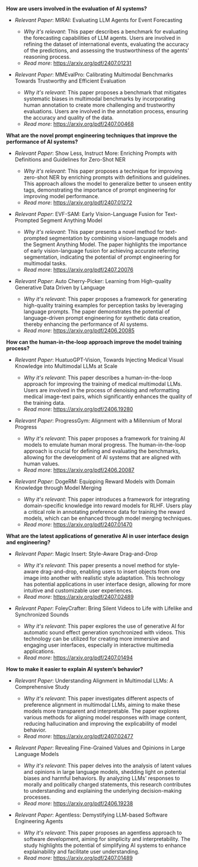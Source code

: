 **How are users involved in the evaluation of AI systems?**

- *Relevant Paper*: MIRAI: Evaluating LLM Agents for Event Forecasting
    - *Why it's relevant*: This paper describes a benchmark for evaluating the forecasting capabilities of LLM agents. Users are involved in refining the dataset of international events, evaluating the accuracy of the predictions, and assessing the trustworthiness of the agents' reasoning process.
    - *Read more*: https://arxiv.org/pdf/2407.01231

- *Relevant Paper*: MMEvalPro: Calibrating Multimodal Benchmarks Towards Trustworthy and Efficient Evaluation
    - *Why it's relevant*: This paper proposes a benchmark that mitigates systematic biases in multimodal benchmarks by incorporating human annotation to create more challenging and trustworthy evaluations. Users are involved in the annotation process, ensuring the accuracy and quality of the data.
    - *Read more*: https://arxiv.org/pdf/2407.00468

**What are the novel prompt engineering techniques that improve the performance of AI systems?**

- *Relevant Paper*: Show Less, Instruct More: Enriching Prompts with Definitions and Guidelines for Zero-Shot NER
    - *Why it's relevant*: This paper proposes a technique for improving zero-shot NER by enriching prompts with definitions and guidelines. This approach allows the model to generalize better to unseen entity tags, demonstrating the importance of prompt engineering for improving model performance.
    - *Read more*: https://arxiv.org/pdf/2407.01272

- *Relevant Paper*: EVF-SAM: Early Vision-Language Fusion for Text-Prompted Segment Anything Model
    - *Why it's relevant*: This paper presents a novel method for text-prompted segmentation by combining vision-language models and the Segment Anything Model. The paper highlights the importance of early vision-language fusion for achieving accurate referring segmentation, indicating the potential of prompt engineering for multimodal tasks.
    - *Read more*: https://arxiv.org/pdf/2407.20076

- *Relevant Paper*: Auto Cherry-Picker: Learning from High-quality Generative Data Driven by Language
    - *Why it's relevant*: This paper proposes a framework for generating high-quality training examples for perception tasks by leveraging language prompts. The paper demonstrates the potential of language-driven prompt engineering for synthetic data creation, thereby enhancing the performance of AI systems.
    - *Read more*: https://arxiv.org/pdf/2406.20085

**How can the human-in-the-loop approach improve the model training process?**

- *Relevant Paper*: HuatuoGPT-Vision, Towards Injecting Medical Visual Knowledge into Multimodal LLMs at Scale
    - *Why it's relevant*: This paper describes a human-in-the-loop approach for improving the training of medical multimodal LLMs. Users are involved in the process of denoising and reformatting medical image-text pairs, which significantly enhances the quality of the training data.
    - *Read more*: https://arxiv.org/pdf/2406.19280

- *Relevant Paper*: ProgressGym: Alignment with a Millennium of Moral Progress
    - *Why it's relevant*: This paper proposes a framework for training AI models to emulate human moral progress. The human-in-the-loop approach is crucial for defining and evaluating the benchmarks, allowing for the development of AI systems that are aligned with human values.
    - *Read more*: https://arxiv.org/pdf/2406.20087

- *Relevant Paper*: DogeRM: Equipping Reward Models with Domain Knowledge through Model Merging
    - *Why it's relevant*: This paper introduces a framework for integrating domain-specific knowledge into reward models for RLHF. Users play a critical role in annotating preference data for training the reward models, which can be enhanced through model merging techniques.
    - *Read more*: https://arxiv.org/pdf/2407.01470

**What are the latest applications of generative AI in user interface design and engineering?**

- *Relevant Paper*: Magic Insert: Style-Aware Drag-and-Drop
    - *Why it's relevant*: This paper presents a novel method for style-aware drag-and-drop, enabling users to insert objects from one image into another with realistic style adaptation. This technology has potential applications in user interface design, allowing for more intuitive and customizable user experiences.
    - *Read more*: https://arxiv.org/pdf/2407.02489

- *Relevant Paper*: FoleyCrafter: Bring Silent Videos to Life with Lifelike and Synchronized Sounds
    - *Why it's relevant*: This paper explores the use of generative AI for automatic sound effect generation synchronized with videos. This technology can be utilized for creating more immersive and engaging user interfaces, especially in interactive multimedia applications.
    - *Read more*: https://arxiv.org/pdf/2407.01494

**How to make it easier to explain AI system’s behavior?**

- *Relevant Paper*: Understanding Alignment in Multimodal LLMs: A Comprehensive Study
    - *Why it's relevant*: This paper investigates different aspects of preference alignment in multimodal LLMs, aiming to make these models more transparent and interpretable. The paper explores various methods for aligning model responses with image content, reducing hallucination and improving the explicability of model behavior.
    - *Read more*: https://arxiv.org/pdf/2407.02477

- *Relevant Paper*: Revealing Fine-Grained Values and Opinions in Large Language Models
    - *Why it's relevant*: This paper delves into the analysis of latent values and opinions in large language models, shedding light on potential biases and harmful behaviors. By analyzing LLMs' responses to morally and politically charged statements, this research contributes to understanding and explaining the underlying decision-making processes.
    - *Read more*: https://arxiv.org/pdf/2406.19238

- *Relevant Paper*: Agentless: Demystifying LLM-based Software Engineering Agents
    - *Why it's relevant*: This paper proposes an agentless approach to software development, aiming for simplicity and interpretability. The study highlights the potential of simplifying AI systems to enhance explainability and facilitate user understanding.
    - *Read more*: https://arxiv.org/pdf/2407.01489

